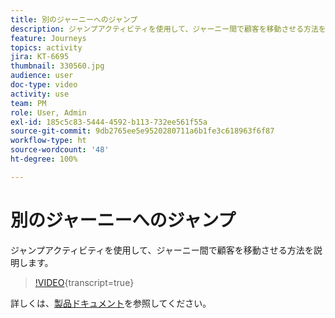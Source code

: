 ```yaml
---
title: 別のジャーニーへのジャンプ
description: ジャンプアクティビティを使用して、ジャーニー間で顧客を移動させる方法を説明します。
feature: Journeys
topics: activity
jira: KT-6695
thumbnail: 330560.jpg
audience: user
doc-type: video
activity: use
team: PM
role: User, Admin
exl-id: 185c5c83-5444-4592-b113-732ee561f55a
source-git-commit: 9db2765ee5e9520280711a6b1fe3c618963f6f87
workflow-type: ht
source-wordcount: '48'
ht-degree: 100%

---
```


# 別のジャーニーへのジャンプ

ジャンプアクティビティを使用して、ジャーニー間で顧客を移動させる方法を説明します。

>[!VIDEO](https://video.tv.adobe.com/v/330560?learn=on){transcript=true}

詳しくは、[製品ドキュメント](https://experienceleague.adobe.com/docs/journeys/using/building-journeys/about-journey-building/action-activities/jump.html?lang=jp#building-journeys)を参照してください。
